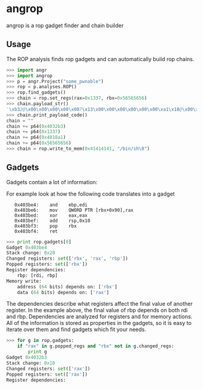 angrop
======

angrop is a rop gadget finder and chain builder

## Usage

The ROP analysis finds rop gadgets and can automatically build rop chains.

```python
>>> import angr
>>> import angrop
>>> p = angr.Project("some_pwnable")
>>> rop = p.analyses.ROP()
>>> rop.find_gadgets()
>>> chain = rop.set_regs(rax=0x1337, rbx=0x56565656)
>>> chain.payload_str()
'\xb32@\x00\x00\x00\x00\x007\x13\x00\x00\x00\x00\x00\x00\xa1\x18@\x00\x00\x00\x00\x00VVVV\x00\x00\x00\x00'
>>> chain.print_payload_code()
chain = ""
chain += p64(0x4032b3)
chain += p64(0x1337)
chain += p64(0x4018a1)
chain += p64(0x56565656)
>>> chain = rop.write_to_mem(0x41414141, "/bin/sh\0")
```

## Gadgets

Gadgets contain a lot of information:

For example look at how the following code translates into a gadget

```
   0x403be4:	and    ebp,edi
   0x403be6:	mov    QWORD PTR [rbx+0x90],rax
   0x403bed:	xor    eax,eax
   0x403bef:	add    rsp,0x10
   0x403bf3:	pop    rbx
   0x403bf4:	ret    
```

```python
>>> print rop.gadgets[0]
Gadget 0x403be4
Stack change: 0x20
Changed registers: set(['rbx', 'rax', 'rbp'])
Popped registers: set(['rbx'])
Register dependencies:
    rbp: [rdi, rbp]
Memory write:
    address (64 bits) depends on: ['rbx']
    data (64 bits) depends on: ['rax']
```


The dependencies describe what registers affect the final value of another register. 
In the example above, the final value of rbp depends on both rdi and rbp.
Dependencies are analyzed for registers and for memory actions.
All of the information is stored as properties in the gadgets, so it is easy to iterate over them and find gadgets which fit your needs.

```python
>>> for g in rop.gadgets:
    if "rax" in g.popped_regs and "rbx" not in g.changed_regs:
        print g
Gadget 0x4032b3
Stack change: 0x10
Changed registers: set(['rax'])
Popped registers: set(['rax'])
Register dependencies:
```

